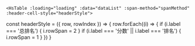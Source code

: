     <HsTable :loading="loading" :data="dataList" :span-method="spanMethod" :header-cell-style="headerStyle">

  </HsTable>

const headerStyle = ({ row, rowIndex }) => {
  row.forEach((i) => {
    if (i.label === '总排名') {
      i.rowSpan = 2
    }
    if (i.label === '分数' || i.label === '排名') {
      i.rowSpan = 1
    }
  })
}
